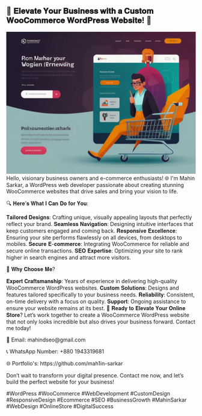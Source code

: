 ## 🌟 𝐄𝐥𝐞𝐯𝐚𝐭𝐞 𝐘𝐨𝐮𝐫 𝐁𝐮𝐬𝐢𝐧𝐞𝐬𝐬 𝐰𝐢𝐭𝐡 𝐚 𝐂𝐮𝐬𝐭𝐨𝐦 𝐖𝐨𝐨𝐂𝐨𝐦𝐦𝐞𝐫𝐜𝐞 𝐖𝐨𝐫𝐝𝐏𝐫𝐞𝐬𝐬 𝐖𝐞𝐛𝐬𝐢𝐭𝐞! 🌟
<img src="https://github.com/mah1in-sarkar/wordpress-9/blob/main/Default_Create_a_visually_compelling_digital_illustration_to_p_3.jpg">
Hello, visionary business owners and e-commerce enthusiasts! 🌐 I'm Mahin Sarkar, a WordPress web developer passionate about creating stunning WooCommerce websites that drive sales and bring your vision to life.

🔍 𝐇𝐞𝐫𝐞’𝐬 𝐖𝐡𝐚𝐭 𝐈 𝐂𝐚𝐧 𝐃𝐨 𝐟𝐨𝐫 𝐘𝐨𝐮:

𝐓𝐚𝐢𝐥𝐨𝐫𝐞𝐝 𝐃𝐞𝐬𝐢𝐠𝐧𝐬: Crafting unique, visually appealing layouts that perfectly reflect your brand.
𝐒𝐞𝐚𝐦𝐥𝐞𝐬𝐬 𝐍𝐚𝐯𝐢𝐠𝐚𝐭𝐢𝐨𝐧: Designing intuitive interfaces that keep customers engaged and coming back.
𝐑𝐞𝐬𝐩𝐨𝐧𝐬𝐢𝐯𝐞 𝐄𝐱𝐜𝐞𝐥𝐥𝐞𝐧𝐜𝐞: Ensuring your site performs flawlessly on all devices, from desktops to mobiles.
𝐒𝐞𝐜𝐮𝐫𝐞 𝐄-𝐜𝐨𝐦𝐦𝐞𝐫𝐜𝐞: Integrating WooCommerce for reliable and secure online transactions.
𝐒𝐄𝐎 𝐄𝐱𝐩𝐞𝐫𝐭𝐢𝐬𝐞: Optimizing your site to rank higher in search engines and attract more visitors.

💼 𝐖𝐡𝐲 𝐂𝐡𝐨𝐨𝐬𝐞 𝐌𝐞?

𝐄𝐱𝐩𝐞𝐫𝐭 𝐂𝐫𝐚𝐟𝐭𝐬𝐦𝐚𝐧𝐬𝐡𝐢𝐩: Years of experience in delivering high-quality WooCommerce WordPress websites.
𝐂𝐮𝐬𝐭𝐨𝐦 𝐒𝐨𝐥𝐮𝐭𝐢𝐨𝐧𝐬: Designs and features tailored specifically to your business needs.
𝐑𝐞𝐥𝐢𝐚𝐛𝐢𝐥𝐢𝐭𝐲: Consistent, on-time delivery with a focus on quality.
𝐒𝐮𝐩𝐩𝐨𝐫𝐭: Ongoing assistance to ensure your website remains at its best.
🚀 𝐑𝐞𝐚𝐝𝐲 𝐭𝐨 𝐄𝐥𝐞𝐯𝐚𝐭𝐞 𝐘𝐨𝐮𝐫 𝐎𝐧𝐥𝐢𝐧𝐞 𝐒𝐭𝐨𝐫𝐞?
Let’s work together to create a WooCommerce WordPress website that not only looks incredible but also drives your business forward. Contact me today!

<p>📧 Email: mahindseo@gmail.com</p>
<p>📞 WhatsApp Number: +880 1943319681</p>
<p>🌐 Portfolio's: https://github.com/mah1in-sarkar</p>

Don’t wait to transform your digital presence. Contact me now, and let’s build the perfect website for your business!

#WordPress #WooCommerce #WebDevelopment #CustomDesign #ResponsiveDesign #Ecommerce #SEO #BusinessGrowth #MahinSarkar #WebDesign #OnlineStore #DigitalSuccess
